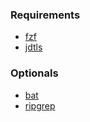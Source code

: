 ### Requirements

- [fzf](https://github.com/junegunn/fzf/releases)
- [jdtls](https://download.eclipse.org/jdtls/snapshots/)


### Optionals

- [bat](https://github.com/sharkdp/bat/releases)
- [ripgrep](https://github.com/BurntSushi/ripgrep/releases)

